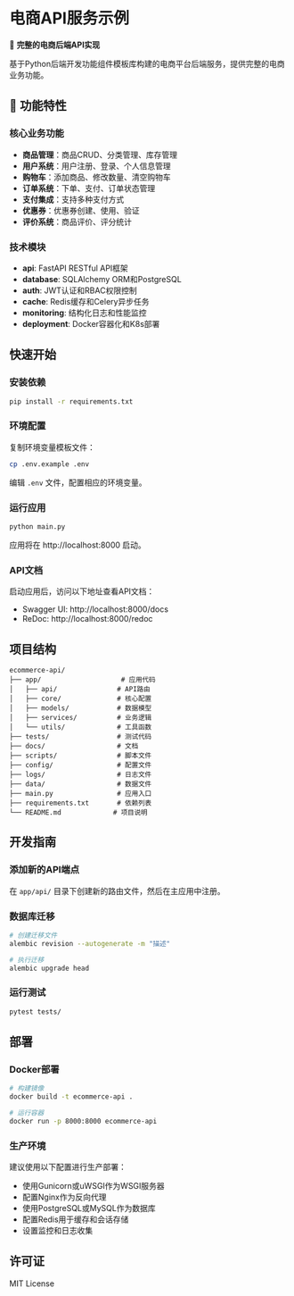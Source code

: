 # 电商API服务示例

🛒 **完整的电商后端API实现**

基于Python后端开发功能组件模板库构建的电商平台后端服务，提供完整的电商业务功能。

## 🚀 功能特性

### 核心业务功能
- **商品管理**：商品CRUD、分类管理、库存管理
- **用户系统**：用户注册、登录、个人信息管理
- **购物车**：添加商品、修改数量、清空购物车
- **订单系统**：下单、支付、订单状态管理
- **支付集成**：支持多种支付方式
- **优惠券**：优惠券创建、使用、验证
- **评价系统**：商品评价、评分统计

### 技术模块
- **api**: FastAPI RESTful API框架
- **database**: SQLAlchemy ORM和PostgreSQL
- **auth**: JWT认证和RBAC权限控制
- **cache**: Redis缓存和Celery异步任务
- **monitoring**: 结构化日志和性能监控
- **deployment**: Docker容器化和K8s部署

## 快速开始

### 安装依赖

```bash
pip install -r requirements.txt
```

### 环境配置

复制环境变量模板文件：

```bash
cp .env.example .env
```

编辑 `.env` 文件，配置相应的环境变量。

### 运行应用

```bash
python main.py
```

应用将在 http://localhost:8000 启动。

### API文档

启动应用后，访问以下地址查看API文档：

- Swagger UI: http://localhost:8000/docs
- ReDoc: http://localhost:8000/redoc

## 项目结构

```
ecommerce-api/
├── app/                    # 应用代码
│   ├── api/               # API路由
│   ├── core/              # 核心配置
│   ├── models/            # 数据模型
│   ├── services/          # 业务逻辑
│   └── utils/             # 工具函数
├── tests/                 # 测试代码
├── docs/                  # 文档
├── scripts/               # 脚本文件
├── config/                # 配置文件
├── logs/                  # 日志文件
├── data/                  # 数据文件
├── main.py                # 应用入口
├── requirements.txt       # 依赖列表
└── README.md             # 项目说明
```

## 开发指南

### 添加新的API端点

在 `app/api/` 目录下创建新的路由文件，然后在主应用中注册。

### 数据库迁移

```bash
# 创建迁移文件
alembic revision --autogenerate -m "描述"

# 执行迁移
alembic upgrade head
```

### 运行测试

```bash
pytest tests/
```

## 部署

### Docker部署

```bash
# 构建镜像
docker build -t ecommerce-api .

# 运行容器
docker run -p 8000:8000 ecommerce-api
```

### 生产环境

建议使用以下配置进行生产部署：

- 使用Gunicorn或uWSGI作为WSGI服务器
- 配置Nginx作为反向代理
- 使用PostgreSQL或MySQL作为数据库
- 配置Redis用于缓存和会话存储
- 设置监控和日志收集

## 许可证

MIT License
